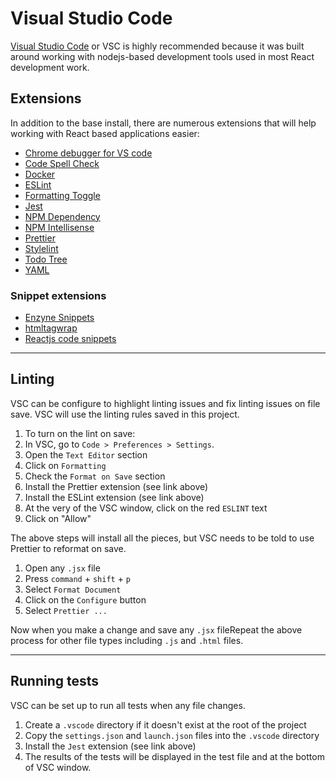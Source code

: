 # Visual Studio Code

[Visual Studio Code](https://code.visualstudio.com/download) or VSC is highly recommended because it was built around working with nodejs-based development tools used in most React development work.

## Extensions

In addition to the base install, there are numerous extensions that will help working with React based applications easier:

- [Chrome debugger for VS code](https://marketplace.visualstudio.com/items?itemName=msjsdiag.debugger-for-chrome)
- [Code Spell Check](https://marketplace.visualstudio.com/items?itemName=streetsidesoftware.code-spell-checker)
- [Docker](https://marketplace.visualstudio.com/items?itemName=ms-azuretools.vscode-docker)
- [ESLint](https://marketplace.visualstudio.com/items?itemName=dbaeumer.vscode-eslint)
- [Formatting Toggle](https://marketplace.visualstudio.com/items?itemName=tombonnike.vscode-status-bar-format-toggle)
- [Jest](https://marketplace.visualstudio.com/items?itemName=Orta.vscode-jest)
- [NPM Dependency](https://marketplace.visualstudio.com/items?itemName=howardzuo.vscode-npm-dependency)
- [NPM Intellisense](https://marketplace.visualstudio.com/items?itemName=christian-kohler.npm-intellisense)
- [Prettier](https://marketplace.visualstudio.com/items?itemName=esbenp.prettier-vscode)
- [Stylelint](https://marketplace.visualstudio.com/items?itemName=stylelint.vscode-stylelint)
- [Todo Tree](https://marketplace.visualstudio.com/items?itemName=Gruntfuggly.todo-tree)
- [YAML](https://marketplace.visualstudio.com/items?itemName=redhat.vscode-yaml)

### Snippet extensions

- [Enzyne Snippets](https://marketplace.visualstudio.com/items?itemName=crusadedev.enzyne-snippet)
- [htmltagwrap](https://marketplace.visualstudio.com/items?itemName=bradgashler.htmltagwrap)
- [Reactjs code snippets](https://marketplace.visualstudio.com/items?itemName=xabikos.ReactSnippets)

---

## Linting

VSC can be configure to highlight linting issues and fix linting issues on file save. VSC will use the linting rules saved in this project.

1.  To turn on the lint on save:
1.  In VSC, go to `Code > Preferences > Settings`.
1.  Open the `Text Editor` section
1.  Click on `Formatting`
1.  Check the `Format on Save` section
1.  Install the Prettier extension (see link above)
1.  Install the ESLint extension (see link above)
1.  At the very of the VSC window, click on the red `ESLINT` text
1.  Click on "Allow"

The above steps will install all the pieces, but VSC needs to be told to use Prettier to reformat on save.

1.  Open any `.jsx` file
1.  Press `command` + `shift` + `p`
1.  Select `Format Document`
1.  Click on the `Configure` button
1.  Select `Prettier ...`

Now when you make a change and save any `.jsx` fileRepeat the above process for other file types including `.js` and `.html` files.

---

## Running tests

VSC can be set up to run all tests when any file changes.

1.  Create a `.vscode` directory if it doesn't exist at the root of the project
1.  Copy the `settings.json` and `launch.json` files into the `.vscode` directory
1.  Install the `Jest` extension (see link above)
1.  The results of the tests will be displayed in the test file and at the bottom of VSC window.
